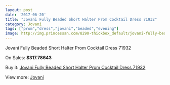 ```yaml
---
layout: post
date: '2017-06-20'
title: "Jovani Fully Beaded Short Halter Prom Cocktail Dress 71932"
category: Jovani
tags: ["prom","dress","jovani","beaded","evening"]
image: http://img.princessan.com/8290-thickbox_default/jovani-fully-beaded-short-halter-prom-cocktail-dress-71932.jpg
---
```

Jovani Fully Beaded Short Halter Prom Cocktail Dress 71932

On Sales: **$317.78643**
<a href="https://www.princessan.com/en/jovani/3657-jovani-fully-beaded-short-halter-prom-cocktail-dress-71932.html"><amp-img layout="responsive" width="600" height="600" src="//img.princessan.com/8290-thickbox_default/jovani-fully-beaded-short-halter-prom-cocktail-dress-71932.jpg" alt="Jovani Fully Beaded Short Halter Prom Cocktail Dress 71932 0" /></a>
<a href="https://www.princessan.com/en/jovani/3657-jovani-fully-beaded-short-halter-prom-cocktail-dress-71932.html"><amp-img layout="responsive" width="600" height="600" src="//img.princessan.com/8291-thickbox_default/jovani-fully-beaded-short-halter-prom-cocktail-dress-71932.jpg" alt="Jovani Fully Beaded Short Halter Prom Cocktail Dress 71932 1" /></a>

Buy it: [Jovani Fully Beaded Short Halter Prom Cocktail Dress 71932](https://www.princessan.com/en/jovani/3657-jovani-fully-beaded-short-halter-prom-cocktail-dress-71932.html "Jovani Fully Beaded Short Halter Prom Cocktail Dress 71932")

View more: [Jovani](https://www.princessan.com/en/26-jovani "Jovani")